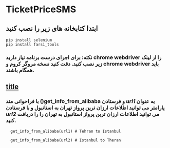 # TicketPriceSMS
## ابتدا کتابخانه های زیر را نصب کنید 
``` pip install selenium ```  
``` pip install farsi_tools ```
### نکته: برای اجرای درست برنامه نیاز دارید chrome webdriver را از لینک زیر نصب کنید. دقت کنید نسخه مروگر کروم و **chrome webdriver** باید همگام باشند.
[title](https://www.example.com)
---
### با فراخوانی متد **()get_info_from_alibaba**  و فرستادن *url1* به عنوان پارامتر می توانید اطلاعات ارزان ترین پرواز تهران به استانبول و با فرستادن *url2* می توانید اطلاعات ارزان ترین پرواز استانبول به تهران را را دریافت کنید. 
```
  get_info_from_alibaba(url1) # Tehran to Istanbul

  get_info_from_alibaba(url2) # Istanbul to Theran

```






